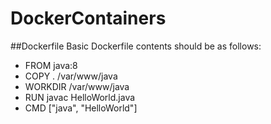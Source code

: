 # DockerContainers

##Dockerfile
Basic Dockerfile contents should be as follows:

- FROM java:8
- COPY . /var/www/java
- WORKDIR /var/www/java
- RUN javac HelloWorld.java
- CMD ["java", "HelloWorld"]
